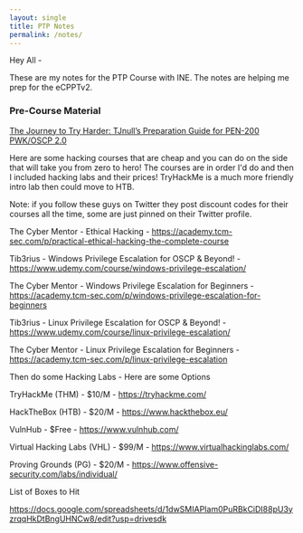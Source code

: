 ```yaml
---
layout: single
title: PTP Notes
permalink: /notes/
---
```


Hey All -

These are my notes for the PTP Course with INE.  The notes are helping me prep for the eCPPTv2.

### Pre-Course Material

[The Journey to Try Harder: TJnull’s Preparation Guide for PEN-200 PWK/OSCP 2.0](https://www.netsecfocus.com/oscp/2021/05/06/The_Journey_to_Try_Harder-_TJnull-s_Preparation_Guide_for_PEN-200_PWK_OSCP_2.0.html)

Here are some hacking courses that are cheap and you can do on the side that will take you from zero to hero! The courses are in order I'd do and then I included hacking labs and their prices! TryHackMe is a much more friendly intro lab then could move to HTB.

Note: if you follow these guys on Twitter they post discount codes for their courses all the time, some are just pinned on their Twitter profile.

The Cyber Mentor - Ethical Hacking  - https://academy.tcm-sec.com/p/practical-ethical-hacking-the-complete-course

Tib3rius - Windows Privilege Escalation for OSCP & Beyond!  - https://www.udemy.com/course/windows-privilege-escalation/

The Cyber Mentor - Windows Privilege Escalation for Beginners  - https://academy.tcm-sec.com/p/windows-privilege-escalation-for-beginners

Tib3rius - Linux Privilege Escalation for OSCP & Beyond!  - https://www.udemy.com/course/linux-privilege-escalation/

The Cyber Mentor - Linux Privilege Escalation for Beginners  - https://academy.tcm-sec.com/p/linux-privilege-escalation

Then do some Hacking Labs - Here are some Options

TryHackMe (THM) - $10/M - https://tryhackme.com/

HackTheBox (HTB) - $20/M - https://www.hackthebox.eu/

VulnHub - $Free - https://www.vulnhub.com/

Virtual Hacking Labs (VHL) - $99/M - https://www.virtualhackinglabs.com/

Proving Grounds (PG) - $20/M - https://www.offensive-security.com/labs/individual/

List of Boxes to Hit

https://docs.google.com/spreadsheets/d/1dwSMIAPIam0PuRBkCiDI88pU3yzrqqHkDtBngUHNCw8/edit?usp=drivesdk